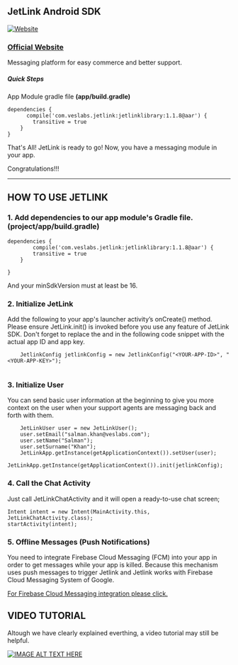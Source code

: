 

## JetLink Android SDK
[![Website](https://app.jetlink.io/Assets/custom/img/jetlink-logo-medium.png)](https://jetlink.io)
### [Official Website](https://jetlink.io/)

Messaging platform for easy commerce and better support.

##### Quick Steps

App Module gradle file **(app/build.gradle)**
```
dependencies {
      compile('com.veslabs.jetlink:jetlinklibrary:1.1.8@aar') {
        transitive = true
    }
}
```

That's All! JetLink is ready to go! Now, you have a messaging module in your app.

Congratulations!!!



----------------------------------------------------------------------------------------


## HOW TO USE JETLINK

### 1. Add dependencies to our app module's Gradle file. (project/app/build.gradle)

```
dependencies {
        compile('com.veslabs.jetlink:jetlinklibrary:1.1.8@aar') {
        transitive = true
    }

}
```


And your minSdkVersion must at least be 16.


### 2. Initialize JetLink

Add the following to your app's launcher activity’s onCreate() method. Please ensure JetLink.init() is invoked before you use any feature of JetLink SDK. 
Don't forget to replace the <YOUR-APP-ID> and <YOUR-APP-KEY> in the following code snippet with the actual app ID and app key.   

```
	JetlinkConfig jetlinkConfig = new JetlinkConfig("<YOUR-APP-ID>", "<YOUR-APP-KEY>");


```


### 3. Initialize User

You can send basic user information at the beginning to give you more context on the user when your support agents are messaging back and forth with them.         
```
	JetLinkUser user = new JetLinkUser();
	user.setEmail("salman.khan@veslabs.com");
	user.setName("Salman");
	user.setSurname("Khan");
	JetLinkApp.getInstance(getApplicationContext()).setUser(user);
	JetLinkApp.getInstance(getApplicationContext()).init(jetlinkConfig);
```


### 4. Call the Chat Activity

Just call JetLinkChatActivity and it will open a ready-to-use chat screen;

```
Intent intent = new Intent(MainActivity.this, JetLinkChatActivity.class);
startActivity(intent);
```

### 5. Offline Messages (Push Notifications)

You need to integrate Firebase Cloud Messaging (FCM) into your app in order to get messages while your app is killed. 
Because this mechanism uses push messages to trigger Jetlink and Jetlink works with Firebase Cloud Messaging System of Google.

[For Firebase Cloud Messaging integration please click.](https://github.com/jetlinkio/jetlink-android-sdk/wiki/Notification-Message-Integration)

## VIDEO TUTORIAL
Altough we have clearly explained everthing, a video tutorial may still be helpful.

[![IMAGE ALT TEXT HERE](https://github.com/jetlinkio/jetlink-android-sdk/blob/master/app/src/main/res/mipmap-hdpi/jetlink_Youtube_Video2.png)](https://www.youtube.com/watch?v=LmoE6XGCl0c)
